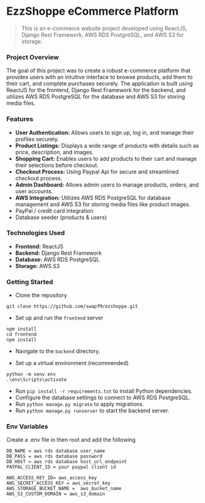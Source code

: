 # EzzShoppe eCommerce Platform

> This is an e-commerce website project developed using ReactJS, Django Rest Framework, AWS RDS PostgreSQL, and AWS S3 for storage.

### Project Overview

The goal of this project was to create a robust e-commerce platform that provides users with an intuitive interface to browse products, add them to their cart, and complete purchases securely. The application is built using ReactJS for the frontend, Django Rest Framework for the backend, and utilizes AWS RDS PostgreSQL for the database and AWS S3 for storing media files.

### Features

- __User Authentication:__ Allows users to sign up, log in, and manage their profiles securely.
- __Product Listings:__  Displays a wide range of products with details such as price, description, and images.
- __Shopping Cart:__  Enables users to add products to their cart and manage their selections before checkout.
- __Checkout Process:__ Using Paypal Api for secure and streamlined checkout process.
- __Admin Dashboard:__ Allows admin users to manage products, orders, and user accounts.
- __AWS Integration:__ Utilizes AWS RDS PostgreSQL for database management and AWS S3 for storing media files like product images.
- PayPal / credit card integration
- Database seeder (products & users)

### Technologies Used

- __Frontend:__ ReactJS
- __Backend:__ Django Rest Framework
- __Database:__ AWS RDS PostgreSQL
- __Storage:__ AWS S3

### Getting Started

-  Clone the repository
```
git clone https://github.com/swapfM/ezshoppe.git
```
- Set up and run the `frontend` server
```
npm install
cd frontend
npm install
```
- Navigate to the `backend` directory.

- Set up a virtual environment (recommended)
```
python -m venv env
.\env\Scripts\activate
```
- Run `pip install -r requirements.txt` to install Python dependencies.
- Configure the database settings to connect to AWS RDS PostgreSQL.
- Run `python manage.py migrate` to apply migrations.
- Run `python manage.py runserver` to start the backend server.


### Env Variables

Create a .env file in then root and add the following

```
DB_NAME = aws rds database user_name
DB_PASS = aws rds database password
DB_HOST = aws rds database host_url_endpoint
PAYPAL_CLIENT_ID = your paypal client id

AWS_ACCESS_KEY_ID= aws_access_key
AWS_SECRET_ACCESS_KEY = aws_secret_key
AWS_STORAGE_BUCKET_NAME =  aws_bucket_name
AWS_S3_CUSTOM_DOMAIN = aws_s3_domain
```

